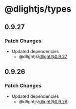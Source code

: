 # @dlightjs/types

## 0.9.27

### Patch Changes

- Updated dependencies
  - @dlightjs/dlight@0.9.27

## 0.9.26

### Patch Changes

- Updated dependencies
  - @dlightjs/dlight@0.9.26
